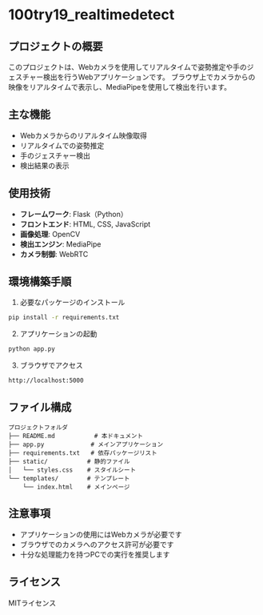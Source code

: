 # 100try19_realtimedetect

## プロジェクトの概要
このプロジェクトは、Webカメラを使用してリアルタイムで姿勢推定や手のジェスチャー検出を行うWebアプリケーションです。
ブラウザ上でカメラからの映像をリアルタイムで表示し、MediaPipeを使用して検出を行います。

## 主な機能
- Webカメラからのリアルタイム映像取得
- リアルタイムでの姿勢推定
- 手のジェスチャー検出
- 検出結果の表示

## 使用技術
- **フレームワーク**: Flask（Python）
- **フロントエンド**: HTML, CSS, JavaScript
- **画像処理**: OpenCV
- **検出エンジン**: MediaPipe
- **カメラ制御**: WebRTC

## 環境構築手順
1. 必要なパッケージのインストール
```bash
pip install -r requirements.txt
```

2. アプリケーションの起動
```bash
python app.py
```

3. ブラウザでアクセス
```
http://localhost:5000
```

## ファイル構成
```
プロジェクトフォルダ
├── README.md           # 本ドキュメント
├── app.py             # メインアプリケーション
├── requirements.txt   # 依存パッケージリスト
├── static/           # 静的ファイル
│   └── styles.css    # スタイルシート
└── templates/        # テンプレート
    └── index.html    # メインページ
```

## 注意事項
- アプリケーションの使用にはWebカメラが必要です
- ブラウザでのカメラへのアクセス許可が必要です
- 十分な処理能力を持つPCでの実行を推奨します

## ライセンス
MITライセンス

